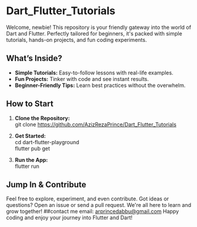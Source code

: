 # Dart_Flutter_Tutorials

Welcome, newbie! This repository is your friendly gateway into the world of Dart and Flutter. Perfectly tailored for beginners, it's packed with simple tutorials, hands-on projects, and fun coding experiments.

## What’s Inside?

- **Simple Tutorials:** Easy-to-follow lessons with real-life examples.
- **Fun Projects:** Tinker with code and see instant results.
- **Beginner-Friendly Tips:** Learn best practices without the overwhelm.

## How to Start

1. **Clone the Repository:**  
   git clone https://github.com/AzizRezaPrince/Dart_Flutter_Tutorials

2. **Get Started:**  
   cd dart-flutter-playground  
   flutter pub get

3. **Run the App:**  
   flutter run

## Jump In & Contribute

Feel free to explore, experiment, and even contribute. Got ideas or questions? Open an issue or send a pull request. We're all here to learn and grow together!
##contact me
email: arprincedabbu@gmail.com
Happy coding and enjoy your journey into Flutter and Dart!
